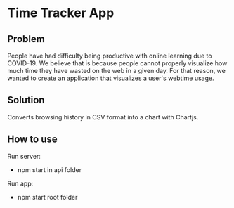 # Time Tracker App

## Problem 
People have had difficulty being productive with online learning due to COVID-19. We believe that is because people cannot properly visualize how much time they have wasted on the web in a given day. For that reason, we wanted to create an application that visualizes a user's webtime usage.

## Solution
Converts browsing history in CSV format into a chart with Chartjs.

## How to use 
Run server:

- npm start in api folder

Run app:

- npm start root folder

